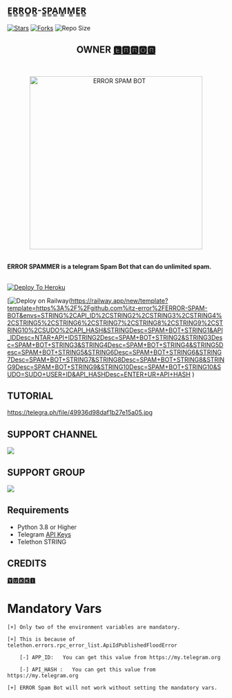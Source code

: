 ## E̳R̳R̳O̳R̳-S̳P̳A̳M̳M̳E̳R̳

[![Stars](https://img.shields.io/github/stars/itz-error/ERROR-Spam-Bot?&style=flat-square)]( https://github.com/itz-error/ERROR-Spam-Bot/stargazers)
[![Forks](https://img.shields.io/github/forks/itz-error/ERROR-Spam-Bot?&style=flat-square)]( https://github.com/itz-error/ERROR-Spam-Bot/network/members)
![Repo Size](https://img.shields.io/github/repo-size/itz-error/ERROR-Spam-Bot?style=flat-square)

<h2 align="center"><b>OWNER <a href="https://telegram.dog/itz_error">🅴🆁🆁🅾🆁</a></b></h2>
<br>
<p align="center">
   <a href="https://github.com/itz-error/ERROR-SPAM-BOT"><img src="https://telegra.ph/file/c5a659d1d185478523fc6.jpg" alt="ERROR SPAM BOT" width=400px></a>
   <br>
   <br>
</p>
<b>ERROR SPAMMER is a telegram Spam Bot that can do unlimited spam.</b>
<br>
<br>
   
[![Deploy To Heroku](https://www.herokucdn.com/deploy/button.svg)](https://heroku.com/deploy?template=https://github.com/itz-error/ERROR-Spam-Bot)


[![Deploy on Railway](https://railway.app/button.svg)(https://railway.app/new/template?template=https%3A%2F%2Fgithub.com%itz-error%2FERROR-SPAM-BOT&envs=STRING%2CAPI_ID%2CSTRING2%2CSTRING3%2CSTRING4%2CSTRING5%2CSTRING6%2CSTRING7%2CSTRING8%2CSTRING9%2CSTRING10%2CSUDO%2CAPI_HASH&STRINGDesc=SPAM+BOT+STRING1&API_IDDesc=NTAR+API+IDSTRING2Desc=SPAM+BOT+STRING2&STRING3Desc=SPAM+BOT+STRING3&STRING4Desc=SPAM+BOT+STRING4&STRING5Desc=SPAM+BOT+STRING5&STRING6Desc=SPAM+BOT+STRING6&STRING7Desc=SPAM+BOT+STRING7&STRING8Desc=SPAM+BOT+STRING8&STRING9Desc=SPAM+BOT+STRING9&STRING10Desc=SPAM+BOT+STRING10&SUDO=SUDO+USER+ID&API_HASHDesc=ENTER+UR+API+HASH )


## TUTORIAL
https://telegra.ph/file/49936d98daf1b27e15a05.jpg
## SUPPORT CHANNEL
<a href="https://t.me/error_spammer"><img src="https://img.shields.io/badge/Join-Support%20Channel-red.svg?style=for-the-badge&logo=Telegram"></a>
## SUPPORT GROUP
<a href="https://t.me/error_spammer_support"><img src="https://img.shields.io/badge/Join-Support%20Group-blue.svg?style=for-the-badge&logo=Telegram"></a>

## Requirements 
* Python 3.8 or Higher
* Telegram [API Keys](https://my.telegram.org/apps)
* Telethon STRING

## CREDITS
[🆈🆄🅺🅺🅸](https://github.com/YukkiBot/YukkiMultiSpamBot)

# Mandatory Vars
```
[+] Only two of the environment variables are mandatory.

[+] This is because of telethon.errors.rpc_error_list.ApiIdPublishedFloodError

    [-] APP_ID:   You can get this value from https://my.telegram.org
    
    [-] API_HASH :   You can get this value from https://my.telegram.org
    
[+] ERROR Spam Bot will not work without setting the mandatory vars.
```
